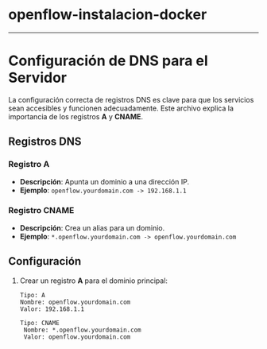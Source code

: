 # openflow-instalacion-docker
---
# Configuración de DNS para el Servidor

La configuración correcta de registros DNS es clave para que los servicios sean accesibles y funcionen adecuadamente. Este archivo explica la importancia de los registros **A** y **CNAME**.

## Registros DNS

### Registro A
- **Descripción**: Apunta un dominio a una dirección IP.
- **Ejemplo**: `openflow.yourdomain.com -> 192.168.1.1`

### Registro CNAME
- **Descripción**: Crea un alias para un dominio.
- **Ejemplo**: `*.openflow.yourdomain.com -> openflow.yourdomain.com`

## Configuración

1. Crear un registro **A** para el dominio principal:
   ```plaintext
   Tipo: A
   Nombre: openflow.yourdomain.com
   Valor: 192.168.1.1

   Tipo: CNAME
    Nombre: *.openflow.yourdomain.com
    Valor: openflow.yourdomain.com

